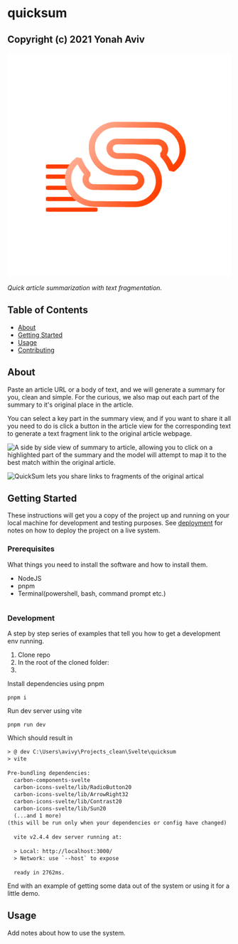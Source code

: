 # quicksum

## Copyright (c) 2021 Yonah Aviv

<img src="./logo-512x512.png"/>

_Quick article summarization with text fragmentation._

## Table of Contents

- [About](#about)
- [Getting Started](#getting_started)
- [Usage](#usage)
- [Contributing](../CONTRIBUTING.md)

## About <a name = "about"></a>

Paste an article URL or a body of text, and we will generate a summary for you, clean and simple. For the curious, we also map out each part of the summary to it's original place in the article.


You can select a key part in the summary view, and if you want to share it all you need to do is click a button in the article view for the corresponding text to generate a text fragment link to the original article webpage.



![A side by side view of summary to article, allowing you to click on a highlighted part of the summary and the model will attempt to map it to the best match within the original article.](image.png)

![QuickSum lets you share links to fragments of the original artical](image.png)

## Getting Started <a name = "getting_started"></a>

These instructions will get you a copy of the project up and running on your local machine for development and testing purposes. See [deployment](#deployment) for notes on how to deploy the project on a live system.

### Prerequisites

What things you need to install the software and how to install them.

- NodeJS
- pnpm
- Terminal(powershell, bash, command prompt etc.)
```

```

### Development

A step by step series of examples that tell you how to get a development env running.


1. Clone repo
2. In the root of the cloned folder:
3.
Install dependencies using pnpm

```
pnpm i
```

Run dev server using vite

```
pnpm run dev
```

Which should result in

```
> @ dev C:\Users\avivy\Projects_clean\Svelte\quicksum
> vite

Pre-bundling dependencies:
  carbon-components-svelte
  carbon-icons-svelte/lib/RadioButton20
  carbon-icons-svelte/lib/ArrowRight32
  carbon-icons-svelte/lib/Contrast20
  carbon-icons-svelte/lib/Sun20
  (...and 1 more)
(this will be run only when your dependencies or config have changed)

  vite v2.4.4 dev server running at:

  > Local: http://localhost:3000/
  > Network: use `--host` to expose

  ready in 2762ms.
  ```

End with an example of getting some data out of the system or using it for a little demo.

## Usage <a name = "usage"></a>

Add notes about how to use the system.
